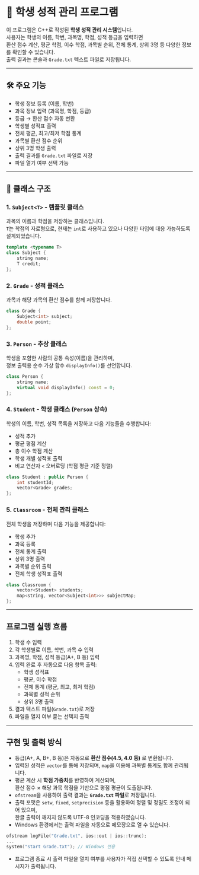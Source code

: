 # 📘 학생 성적 관리 프로그램

이 프로그램은 C++로 작성된 **학생 성적 관리 시스템**입니다.  
사용자는 학생의 이름, 학번, 과목명, 학점, 성적 등급을 입력하면  
환산 점수 계산, 평균 학점, 이수 학점, 과목별 순위, 전체 통계, 상위 3명 등 다양한 정보를 확인할 수 있습니다.  
출력 결과는 콘솔과 `Grade.txt` 텍스트 파일로 저장됩니다.

---

## 🛠 주요 기능

- 학생 정보 등록 (이름, 학번)
- 과목 정보 입력 (과목명, 학점, 등급)
- 등급 → 환산 점수 자동 변환
- 학생별 성적표 출력
- 전체 평균, 최고/최저 학점 통계
- 과목별 환산 점수 순위
- 상위 3명 학생 출력
- 출력 결과를 `Grade.txt` 파일로 저장
- 파일 열기 여부 선택 가능

---

## 🧱 클래스 구조

### 1. `Subject<T>` - 템플릿 클래스

과목의 이름과 학점을 저장하는 클래스입니다.  
`T`는 학점의 자료형으로, 현재는 `int`로 사용하고 있으나 다양한 타입에 대응 가능하도록 설계되었습니다.

```cpp
template <typename T>
class Subject {
    string name;
    T credit;
};
```

### 2. `Grade` - 성적 클래스

과목과 해당 과목의 환산 점수를 함께 저장합니다.

```cpp
class Grade {
    Subject<int> subject;
    double point;
};
```

### 3. `Person` - 추상 클래스

학생을 포함한 사람의 공통 속성(이름)을 관리하며,  
정보 출력용 순수 가상 함수 `displayInfo()`를 선언합니다.

```cpp
class Person {
    string name;
    virtual void displayInfo() const = 0;
};
```

### 4. `Student` - 학생 클래스 (`Person` 상속)

학생의 이름, 학번, 성적 목록을 저장하고 다음 기능들을 수행합니다:

- 성적 추가
- 평균 평점 계산
- 총 이수 학점 계산
- 학생 개별 성적표 출력
- 비교 연산자 `<` 오버로딩 (학점 평균 기준 정렬)

```cpp
class Student : public Person {
    int studentId;
    vector<Grade> grades;
};
```

### 5. `Classroom` - 전체 관리 클래스

전체 학생을 저장하며 다음 기능을 제공합니다:

- 학생 추가
- 과목 등록
- 전체 통계 출력
- 상위 3명 출력
- 과목별 순위 출력
- 전체 학생 성적표 출력

```cpp
class Classroom {
    vector<Student> students;
    map<string, vector<Subject<int>>> subjectMap;
};
```

---

##  프로그램 실행 흐름

1. 학생 수 입력
2. 각 학생별로 이름, 학번, 과목 수 입력
3. 과목명, 학점, 성적 등급(A+, B 등) 입력
4. 입력 완료 후 자동으로 다음 항목 출력:
   - 학생 성적표
   - 평균, 이수 학점
   - 전체 통계 (평균, 최고, 최저 학점)
   - 과목별 성적 순위
   - 상위 3명 출력
5. 결과 텍스트 파일(`Grade.txt`)로 저장
6. 파일을 열지 여부 묻는 선택지 출력

---

##  구현 및 출력 방식

- 등급(A+, A, B+, B 등)은 자동으로 **환산 점수(4.5, 4.0 등)** 로 변환됩니다.
- 입력된 성적은 `vector`를 통해 저장되며, `map`을 이용해 과목별 통계도 함께 관리됩니다.
- 평균 계산 시 **학점 가중치**를 반영하여 계산되며,  
  환산 점수 × 해당 과목 학점을 기반으로 평점 평균이 도출됩니다.
- `ofstream`을 사용하여 출력 결과는 **`Grade.txt` 파일**로 저장됩니다.
- 출력 포맷은 `setw`, `fixed`, `setprecision` 등을 활용하여 정렬 및 정밀도 조정이 되어 있으며,  
  한글 출력이 깨지지 않도록 UTF-8 인코딩을 적용하였습니다.
- Windows 환경에서는 출력 파일을 자동으로 메모장으로 열 수 있습니다.

```cpp
ofstream logFile("Grade.txt", ios::out | ios::trunc);
...
system("start Grade.txt"); // Windows 전용
```

- 프로그램 종료 시 출력 파일을 열지 여부를 사용자가 직접 선택할 수 있도록 안내 메시지가 출력됩니다.
